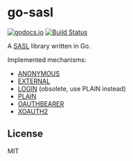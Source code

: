 # go-sasl

[![godocs.io](https://godocs.io/github.com/emersion/go-sasl?status.svg)](https://godocs.io/github.com/emersion/go-sasl)
[![Build Status](https://travis-ci.org/emersion/go-sasl.svg?branch=master)](https://travis-ci.org/emersion/go-sasl)

A [SASL](https://tools.ietf.org/html/rfc4422) library written in Go.

Implemented mechanisms:

* [ANONYMOUS](https://tools.ietf.org/html/rfc4505)
* [EXTERNAL](https://tools.ietf.org/html/rfc4422#appendix-A)
* [LOGIN](https://tools.ietf.org/html/draft-murchison-sasl-login-00) (obsolete, use PLAIN instead)
* [PLAIN](https://tools.ietf.org/html/rfc4616)
* [OAUTHBEARER](https://tools.ietf.org/html/rfc7628)
* [XOAUTH2](https://developers.google.com/gmail/imap/xoauth2-protocol)

## License

MIT
